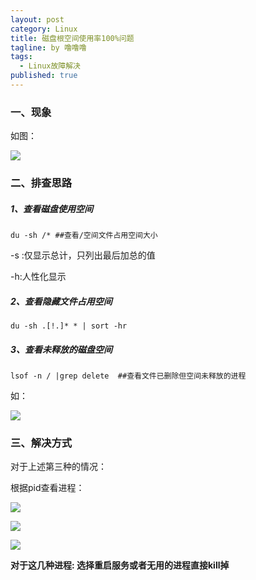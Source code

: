 ```yaml
---
layout: post
category: Linux
title: 磁盘根空间使用率100%问题
tagline: by 噜噜噜
tags: 
  - Linux故障解决
published: true
---
```




<!--more-->

### 一、现象

如图：

![](https://s3.ax1x.com/2020/12/30/rLqUSO.png)

### 二、排查思路

##### 1、查看磁盘使用空间

```
du -sh /* ##查看/空间文件占用空间大小
```

-s :仅显示总计，只列出最后加总的值

-h:人性化显示

##### 2、查看隐藏文件占用空间

```
du -sh .[!.]* * | sort -hr
```

##### 3、查看未释放的磁盘空间

```
lsof -n / |grep delete  ##查看文件已删除但空间未释放的进程
```

如：

![](https://s3.ax1x.com/2020/12/30/rLL6b9.png)

### 三、解决方式

对于上述第三种的情况：

根据pid查看进程：

![](https://s3.ax1x.com/2020/12/30/rLOzJx.png)

![](https://s3.ax1x.com/2020/12/30/rLX9SK.png)

![](https://s3.ax1x.com/2020/12/30/rLXkeH.png)

**对于这几种进程: 选择重启服务或者无用的进程直接kill掉**